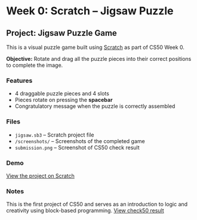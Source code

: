 # Week 0: Scratch – Jigsaw Puzzle

## Project: Jigsaw Puzzle Game

This is a visual puzzle game built using [Scratch](https://scratch.mit.edu/) as part of CS50 Week 0.

**Objective:** Rotate and drag all the puzzle pieces into their correct positions to complete the image.

### Features

- 4 draggable puzzle pieces and 4 slots  
- Pieces rotate on pressing the **spacebar**  
- Congratulatory message when the puzzle is correctly assembled

### Files

- `jigsaw.sb3` – Scratch project file  
- `/screenshots/` – Screenshots of the completed game  
- `submission.png` – Screenshot of CS50 check result

### Demo

[View the project on Scratch](https://scratch.mit.edu/projects/1157898652/)

### Notes

This is the first project of CS50 and serves as an introduction to logic and creativity using block-based programming.
[View check50 result](https://submit.cs50.io/check50/c05a8f8964d304591e213e5e74421de5122a77d8)
